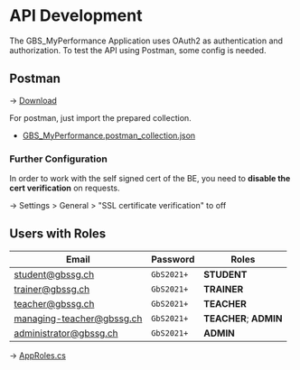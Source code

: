 # API Development

The GBS_MyPerformance Application uses OAuth2 as authentication and authorization. To test the API using Postman, some config is needed.

## Postman

→ [Download](https://www.postman.com/downloads/)

For postman, just import the prepared collection.

- [GBS_MyPerformance.postman_collection.json](GBS_MyPerformance.postman_collection.json)

### Further Configuration

In order to work with the self signed cert of the BE, you need to **disable the cert verification** on requests.

→ Settings > General > "SSL certificate verification" to off

<!-- see: https://stackoverflow.com/a/68488830 -->

## Users with Roles

| Email                      | Password   | Roles                           |
| ------------------------- | ---------- | ------------------------------- |
| student@gbssg.ch          | `GbS2021+` | **STUDENT**                     |
| trainer@gbssg.ch          | `GbS2021+` | **TRAINER**                     |
| teacher@gbssg.ch          | `GbS2021+` | **TEACHER**                     |
| managing-teacher@gbssg.ch | `GbS2021+` | **TEACHER**; **ADMIN** |
| administrator@gbssg.ch    | `GbS2021+` | **ADMIN**               |

→ [AppRoles.cs](GBS_MyPerformance/Identity/AppRoles.cs)
